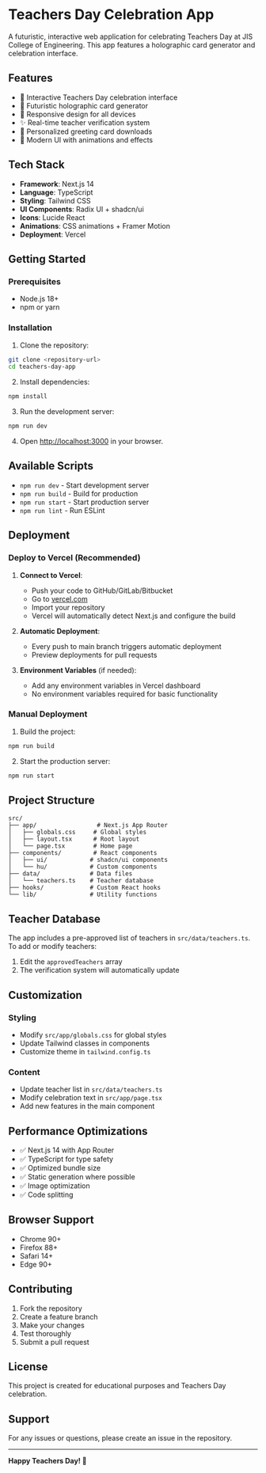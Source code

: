 # Teachers Day Celebration App

A futuristic, interactive web application for celebrating Teachers Day at JIS College of Engineering. This app features a holographic card generator and celebration interface.

## Features

- 🎉 Interactive Teachers Day celebration interface
- 🎨 Futuristic holographic card generator
- 📱 Responsive design for all devices
- ✨ Real-time teacher verification system
- 🎁 Personalized greeting card downloads
- 🌟 Modern UI with animations and effects

## Tech Stack

- **Framework**: Next.js 14
- **Language**: TypeScript
- **Styling**: Tailwind CSS
- **UI Components**: Radix UI + shadcn/ui
- **Icons**: Lucide React
- **Animations**: CSS animations + Framer Motion
- **Deployment**: Vercel

## Getting Started

### Prerequisites

- Node.js 18+ 
- npm or yarn

### Installation

1. Clone the repository:
```bash
git clone <repository-url>
cd teachers-day-app
```

2. Install dependencies:
```bash
npm install
```

3. Run the development server:
```bash
npm run dev
```

4. Open [http://localhost:3000](http://localhost:3000) in your browser.

## Available Scripts

- `npm run dev` - Start development server
- `npm run build` - Build for production
- `npm run start` - Start production server
- `npm run lint` - Run ESLint

## Deployment

### Deploy to Vercel (Recommended)

1. **Connect to Vercel**:
   - Push your code to GitHub/GitLab/Bitbucket
   - Go to [vercel.com](https://vercel.com)
   - Import your repository
   - Vercel will automatically detect Next.js and configure the build

2. **Automatic Deployment**:
   - Every push to main branch triggers automatic deployment
   - Preview deployments for pull requests

3. **Environment Variables** (if needed):
   - Add any environment variables in Vercel dashboard
   - No environment variables required for basic functionality

### Manual Deployment

1. Build the project:
```bash
npm run build
```

2. Start the production server:
```bash
npm run start
```

## Project Structure

```
src/
├── app/                 # Next.js App Router
│   ├── globals.css     # Global styles
│   ├── layout.tsx      # Root layout
│   └── page.tsx        # Home page
├── components/         # React components
│   ├── ui/            # shadcn/ui components
│   └── hu/            # Custom components
├── data/              # Data files
│   └── teachers.ts    # Teacher database
├── hooks/             # Custom React hooks
└── lib/               # Utility functions
```

## Teacher Database

The app includes a pre-approved list of teachers in `src/data/teachers.ts`. To add or modify teachers:

1. Edit the `approvedTeachers` array
2. The verification system will automatically update

## Customization

### Styling
- Modify `src/app/globals.css` for global styles
- Update Tailwind classes in components
- Customize theme in `tailwind.config.ts`

### Content
- Update teacher list in `src/data/teachers.ts`
- Modify celebration text in `src/app/page.tsx`
- Add new features in the main component

## Performance Optimizations

- ✅ Next.js 14 with App Router
- ✅ TypeScript for type safety
- ✅ Optimized bundle size
- ✅ Static generation where possible
- ✅ Image optimization
- ✅ Code splitting

## Browser Support

- Chrome 90+
- Firefox 88+
- Safari 14+
- Edge 90+

## Contributing

1. Fork the repository
2. Create a feature branch
3. Make your changes
4. Test thoroughly
5. Submit a pull request

## License

This project is created for educational purposes and Teachers Day celebration.

## Support

For any issues or questions, please create an issue in the repository.

---

**Happy Teachers Day! 🎉**
